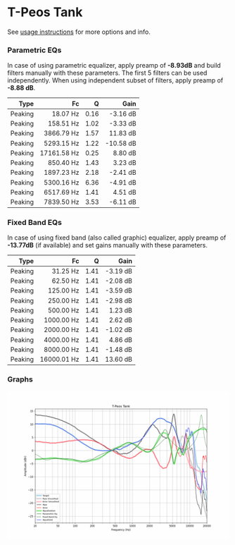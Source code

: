 # T-Peos Tank
See [usage instructions](https://github.com/jaakkopasanen/AutoEq#usage) for more options and info.

### Parametric EQs
In case of using parametric equalizer, apply preamp of **-8.93dB** and build filters manually
with these parameters. The first 5 filters can be used independently.
When using independent subset of filters, apply preamp of **-8.88 dB**.

| Type    | Fc          |    Q | Gain      |
|--------:|------------:|-----:|----------:|
| Peaking | 18.07 Hz    | 0.16 | -3.16 dB  |
| Peaking | 158.51 Hz   | 1.02 | -3.33 dB  |
| Peaking | 3866.79 Hz  | 1.57 | 11.83 dB  |
| Peaking | 5293.15 Hz  | 1.22 | -10.58 dB |
| Peaking | 17161.58 Hz | 0.25 | 8.80 dB   |
| Peaking | 850.40 Hz   | 1.43 | 3.23 dB   |
| Peaking | 1897.23 Hz  | 2.18 | -2.41 dB  |
| Peaking | 5300.16 Hz  | 6.36 | -4.91 dB  |
| Peaking | 6517.69 Hz  | 1.41 | 4.51 dB   |
| Peaking | 7839.50 Hz  | 3.53 | -6.11 dB  |

### Fixed Band EQs
In case of using fixed band (also called graphic) equalizer, apply preamp of **-13.77dB**
(if available) and set gains manually with these parameters.

| Type    | Fc          |    Q | Gain     |
|--------:|------------:|-----:|---------:|
| Peaking | 31.25 Hz    | 1.41 | -3.19 dB |
| Peaking | 62.50 Hz    | 1.41 | -2.08 dB |
| Peaking | 125.00 Hz   | 1.41 | -3.59 dB |
| Peaking | 250.00 Hz   | 1.41 | -2.98 dB |
| Peaking | 500.00 Hz   | 1.41 | 1.23 dB  |
| Peaking | 1000.00 Hz  | 1.41 | 2.62 dB  |
| Peaking | 2000.00 Hz  | 1.41 | -1.02 dB |
| Peaking | 4000.00 Hz  | 1.41 | 4.86 dB  |
| Peaking | 8000.00 Hz  | 1.41 | -1.48 dB |
| Peaking | 16000.01 Hz | 1.41 | 13.60 dB |

### Graphs
![](./T-Peos%20Tank.png)